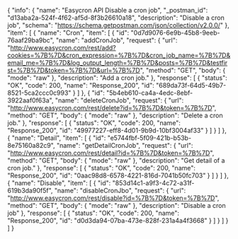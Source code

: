 {
  "info": {
    "name": "Easycron API Disable a cron job",
    "_postman_id": "d13aba2a-524f-4f62-af5d-8f3b26610a18",
    "description": "Disable a cron job",
    "schema": "https://schema.getpostman.com/json/collection/v2.0.0/"
  },
  "item": [
    {
      "name": "Cron",
      "item": [
        {
          "id": "0d7d9076-6e9b-45b8-9eeb-76aaf29ba9bc",
          "name": "addCronJob",
          "request": {
            "url": "http://www.easycron.com/rest/add?cookies=%7B%7D&cron_expression=%7B%7D&cron_job_name=%7B%7D&email_me=%7B%7D&log_output_length=%7B%7D&posts=%7B%7D&testfirst=%7B%7D&token=%7B%7D&url=%7B%7D",
            "method": "GET",
            "body": {
              "mode": "raw"
            },
            "description": "Add a cron job."
          },
          "response": [
            {
              "status": "OK",
              "code": 200,
              "name": "Response_200",
              "id": "689da73f-64d5-49b7-8521-5ca2ccc0c993"
            }
          ]
        },
        {
          "id": "5b4eb610-ca4a-4edc-8ebf-3922aaf0f63a",
          "name": "deleteCronJob",
          "request": {
            "url": "http://www.easycron.com/rest/delete?id=%7B%7D&token=%7B%7D",
            "method": "GET",
            "body": {
              "mode": "raw"
            },
            "description": "Delete a cron job."
          },
          "response": [
            {
              "status": "OK",
              "code": 200,
              "name": "Response_200",
              "id": "49977227-eff8-4d01-9b9d-10bf3004af33"
            }
          ]
        }
      ]
    },
    {
      "name": "Detail",
      "item": [
        {
          "id": "e5744fbf-5f09-421b-b53b-8e75160a82c9",
          "name": "getDetailCronJob",
          "request": {
            "url": "http://www.easycron.com/rest/detail?id=%7B%7D&token=%7B%7D",
            "method": "GET",
            "body": {
              "mode": "raw"
            },
            "description": "Get detail of a cron job."
          },
          "response": [
            {
              "status": "OK",
              "code": 200,
              "name": "Response_200",
              "id": "0aac98d8-6578-4221-816d-7041b50fc703"
            }
          ]
        }
      ]
    },
    {
      "name": "Disable",
      "item": [
        {
          "id": "853d14c1-a9f3-4c72-a31f-619b3da90f5f",
          "name": "disableCronJbo",
          "request": {
            "url": "http://www.easycron.com/rest/disable?id=%7B%7D&token=%7B%7D",
            "method": "GET",
            "body": {
              "mode": "raw"
            },
            "description": "Disable a cron job"
          },
          "response": [
            {
              "status": "OK",
              "code": 200,
              "name": "Response_200",
              "id": "d0d3da94-07ba-473e-828f-231a4a4f3668"
            }
          ]
        }
      ]
    }
  ]
}